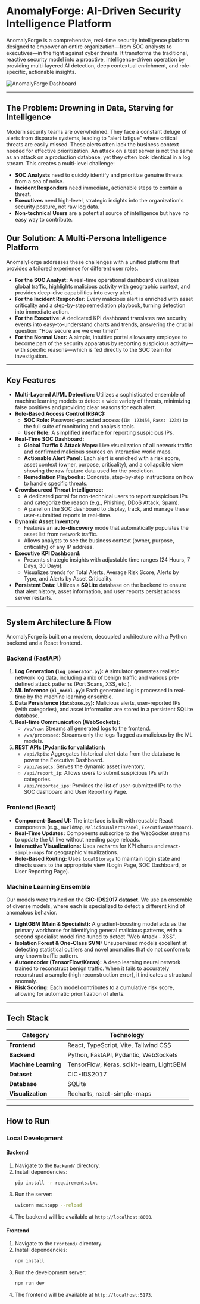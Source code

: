 # AnomalyForge: AI-Driven Security Intelligence Platform

AnomalyForge is a comprehensive, real-time security intelligence platform designed to empower an entire organization—from SOC analysts to executives—in the fight against cyber threats. It transforms the traditional, reactive security model into a proactive, intelligence-driven operation by providing multi-layered AI detection, deep contextual enrichment, and role-specific, actionable insights.

![AnomalyForge Dashboard](./intellify-DAIICT.jpg) 

---

## The Problem: Drowning in Data, Starving for Intelligence

Modern security teams are overwhelmed. They face a constant deluge of alerts from disparate systems, leading to "alert fatigue" where critical threats are easily missed. These alerts often lack the business context needed for effective prioritization. An attack on a test server is not the same as an attack on a production database, yet they often look identical in a log stream. This creates a multi-level challenge:

*   **SOC Analysts** need to quickly identify and prioritize genuine threats from a sea of noise.
*   **Incident Responders** need immediate, actionable steps to contain a threat.
*   **Executives** need high-level, strategic insights into the organization's security posture, not raw log data.
*   **Non-technical Users** are a potential source of intelligence but have no easy way to contribute.

## Our Solution: A Multi-Persona Intelligence Platform

AnomalyForge addresses these challenges with a unified platform that provides a tailored experience for different user roles.

*   **For the SOC Analyst:** A real-time operational dashboard visualizes global traffic, highlights malicious activity with geographic context, and provides deep-dive capabilities into every alert.
*   **For the Incident Responder:** Every malicious alert is enriched with asset criticality and a step-by-step remediation playbook, turning detection into immediate action.
*   **For the Executive:** A dedicated KPI dashboard translates raw security events into easy-to-understand charts and trends, answering the crucial question: "How secure are we over time?"
*   **For the Normal User:** A simple, intuitive portal allows any employee to become part of the security apparatus by reporting suspicious activity—with specific reasons—which is fed directly to the SOC team for investigation.

---

## Key Features

*   **Multi-Layered AI/ML Detection:** Utilizes a sophisticated ensemble of machine learning models to detect a wide variety of threats, minimizing false positives and providing clear reasons for each alert.
*   **Role-Based Access Control (RBAC):**
    *   **SOC Role:** Password-protected access (`ID: 123456`, `Pass: 1234`) to the full suite of monitoring and analysis tools.
    *   **User Role:** A simplified interface for reporting suspicious IPs.
*   **Real-Time SOC Dashboard:**
    *   **Global Traffic & Attack Maps:** Live visualization of all network traffic and confirmed malicious sources on interactive world maps.
    *   **Actionable Alert Panel:** Each alert is enriched with a risk score, asset context (owner, purpose, criticality), and a collapsible view showing the raw feature data used for the prediction.
    *   **Remediation Playbooks:** Concrete, step-by-step instructions on how to handle specific threats.
*   **Crowdsourced Threat Intelligence:**
    *   A dedicated portal for non-technical users to report suspicious IPs and categorize the reason (e.g., Phishing, DDoS Attack, Spam).
    *   A panel on the SOC dashboard to display, track, and manage these user-submitted reports in real-time.
*   **Dynamic Asset Inventory:**
    *   Features an **auto-discovery** mode that automatically populates the asset list from network traffic.
    *   Allows analysts to see the business context (owner, purpose, criticality) of any IP address.
*   **Executive KPI Dashboard:**
    *   Presents strategic insights with adjustable time ranges (24 Hours, 7 Days, 30 Days).
    *   Visualizes trends for Total Alerts, Average Risk Score, Alerts by Type, and Alerts by Asset Criticality.
*   **Persistent Data:** Utilizes a **SQLite** database on the backend to ensure that alert history, asset information, and user reports persist across server restarts.

---

## System Architecture & Flow

AnomalyForge is built on a modern, decoupled architecture with a Python backend and a React frontend.

### Backend (FastAPI)

1.  **Log Generation (`log_generator.py`):** A simulator generates realistic network log data, including a mix of benign traffic and various pre-defined attack patterns (Port Scans, XSS, etc.).
2.  **ML Inference (`ml_model.py`):** Each generated log is processed in real-time by the machine learning ensemble.
3.  **Data Persistence (`database.py`):** Malicious alerts, user-reported IPs (with categories), and asset information are stored in a persistent SQLite database.
4.  **Real-time Communication (WebSockets):**
    *   `/ws/raw`: Streams all generated logs to the frontend.
    *   `/ws/processed`: Streams only the logs flagged as malicious by the ML models.
5.  **REST APIs (Pydantic for validation):**
    *   `/api/kpis`: Aggregates historical alert data from the database to power the Executive Dashboard.
    *   `/api/assets`: Serves the dynamic asset inventory.
    *   `/api/report_ip`: Allows users to submit suspicious IPs with categories.
    *   `/api/reported_ips`: Provides the list of user-submitted IPs to the SOC dashboard and User Reporting Page.

### Frontend (React)

*   **Component-Based UI:** The interface is built with reusable React components (e.g., `WorldMap`, `MaliciousAlertsPanel`, `ExecutiveDashboard`).
*   **Real-Time Updates:** Components subscribe to the WebSocket streams to update the UI live without needing page reloads.
*   **Interactive Visualizations:** Uses `recharts` for KPI charts and `react-simple-maps` for geographic visualizations.
*   **Role-Based Routing:** Uses `localStorage` to maintain login state and directs users to the appropriate view (Login Page, SOC Dashboard, or User Reporting Page).

### Machine Learning Ensemble

Our models were trained on the **CIC-IDS2017 dataset**. We use an ensemble of diverse models, where each is specialized to detect a different kind of anomalous behavior.

*   **LightGBM (Main & Specialist):** A gradient-boosting model acts as the primary workhorse for identifying general malicious patterns, with a second specialist model fine-tuned to detect "Web Attack - XSS".
*   **Isolation Forest & One-Class SVM:** Unsupervised models excellent at detecting statistical outliers and novel anomalies that do not conform to any known traffic pattern.
*   **Autoencoder (TensorFlow/Keras):** A deep learning neural network trained to reconstruct benign traffic. When it fails to accurately reconstruct a sample (high reconstruction error), it indicates a structural anomaly.
*   **Risk Scoring:** Each model contributes to a cumulative risk score, allowing for automatic prioritization of alerts.

---

## Tech Stack

| Category              | Technology                                                              |
| --------------------- | ----------------------------------------------------------------------- |
| **Frontend**          | React, TypeScript, Vite, Tailwind CSS                                   |
| **Backend**           | Python, FastAPI, Pydantic, WebSockets                                   |
| **Machine Learning**  | TensorFlow, Keras, scikit-learn, LightGBM                               |
| **Dataset**           | CIC-IDS2017                                                             |
| **Database**          | SQLite                                                                  |
| **Visualization**     | Recharts, react-simple-maps                                             |

---

## How to Run

### Local Development

#### Backend
1.  Navigate to the `Backend/` directory.
2.  Install dependencies:
    ```bash
    pip install -r requirements.txt
    ```
3.  Run the server:
    ```bash
    uvicorn main:app --reload
    ```
4.  The backend will be available at `http://localhost:8000`.

#### Frontend
1.  Navigate to the `Frontend/` directory.
2.  Install dependencies:
    ```bash
    npm install
    ```
3.  Run the development server:
    ```bash
    npm run dev
    ```
4.  The frontend will be available at `http://localhost:5173`.